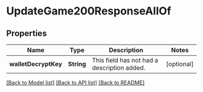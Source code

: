 # UpdateGame200ResponseAllOf

## Properties
Name | Type | Description | Notes
------------ | ------------- | ------------- | -------------
**walletDecryptKey** | **String** | This field has not had a description added. | [optional] 

[[Back to Model list]](../README.md#documentation-for-models) [[Back to API list]](../README.md#documentation-for-api-endpoints) [[Back to README]](../README.md)


